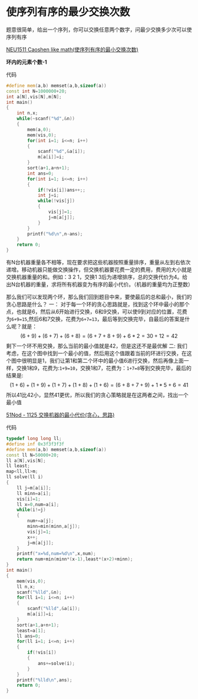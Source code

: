 # 使序列有序的最少交换次数

题意很简单，给出一个序列，你可以交换任意两个数字，问最少交换多少次可以使序列有序

[NEU1511 Caoshen like math(使序列有序的最小交换次数)](https://blog.csdn.net/riba2534/article/details/78836521)

**环内的元素个数-1**

代码

```cpp
#define mem(a,b) memset(a,b,sizeof(a))
const int N=1000000+20;
int a[N],vis[N],m[N];
int main()
{
    int n,x;
    while(~scanf("%d",&n))
    {
        mem(a,0);
        mem(vis,0);
        for(int i=1; i<=n; i++)
        {
            scanf("%d",&a[i]);
            m[a[i]]=i;
        }
        sort(a+1,a+n+1);
        int ans=0;
        for(int i=1; i<=n; i++)
        {
            if(!vis[i])ans++;;
            int j=i;
            while(!vis[j])
            {
                vis[j]=1;
                j=m[a[j]];
            }
        }
        printf("%d\n",n-ans);
    }
    return 0;
}
```
有N台机器重量各不相等，现在要求把这些机器按照重量排序，重量从左到右依次递增。移动机器只能做交换操作，但交换机器要花费一定的费用，费用的大小就是交换机器重量的和。例如：3 
2 1，交换1 3后为递增排序，总的交换代价为4。给出N台机器的重量，求将所有机器变为有序的最小代价。（机器的重量均为正整数）

那么我们可以发现两个环，那么我们回到题目中来，要使最后的总和最小，我们的贪心思路是什么？
一：
对于每一个环的贪心思路就是，找到这个环中最小的那个点，也就是6，然后从6开始进行交换，6和9交换，可以使9到对应的位置，花费为`6+9=15`,然后6和7交换，花费为`6+7=13`，最后等到交换完毕，自最后的答案是什么呢？就是：
$$
(6+9)+(6+7)+(6+8)=(6+7+8+9)+6*2=30+12=42
$$
剩下一个环不用交换，那么当前的最小值就是42，但是这还不是最优解
二:
我们考虑，在这个图中找到一个最小的值，然后用这个值跟着当前的环进行交换，在这个图中很明显是1，我们让第1和第二个环中的最小值6进行交换，然后再像上面一样，交换1和9，花费为:`1+9=10`，交换1和7，花费为：`1+7=8`等到交换完毕，最后的结果是:
$$
(1+6)+(1+9)+(1+7)+(1+8)+(1+6)=(6+8+7+9)+1*5+6=41
$$
所以41比42小，显然41更优，所以我们的贪心策略就是在这两者之间，找出一个最小值

[51Nod - 1125 交换机器的最小代价(贪心，思路)](https://blog.csdn.net/riba2534/article/details/78838188)

代码

```cpp
typedef long long ll;
#define inf 0x3f3f3f3f
#define mem(a,b) memset(a,b,sizeof(a))
const ll N=50000+20;
ll a[N],vis[N];
ll least;
map<ll,ll>m;
ll solve(ll i)
{
    ll j=m[a[i]];
    ll minn=a[i];
    vis[i]=1;
    ll x=0,num=a[i];
    while(i!=j)
    {
        num+=a[j];
        minn=min(minn,a[j]);
        vis[j]=1;
        x++;
        j=m[a[j]];
    }
    printf("x=%d,num=%d\n",x,num);
    return num+min(minn*(x-1),least*(x+2)+minn);
}
int main()
{
    mem(vis,0);
    ll n,x;
    scanf("%lld",&n);
    for(ll i=1; i<=n; i++)
    {
        scanf("%lld",&a[i]);
        m[a[i]]=i;
    }
    sort(a+1,a+n+1);
    least=a[1];
    ll ans=0;
    for(ll i=1; i<=n; i++)
    {
        if(!vis[i])
        {
            ans+=solve(i);
        }
    }
    printf("%lld\n",ans);
    return 0;
}
```